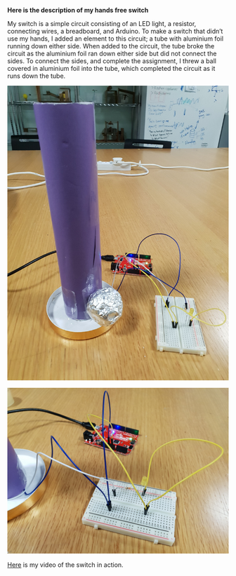 **Here is the description of my hands free switch**

My switch is a simple circuit consisting of an LED light, a resistor, connecting wires, a breadboard, and Arduino. To make a switch that didn’t use my hands, I added an element to this circuit; a tube with aluminium foil running down either side. When added to the circuit, the tube broke the circuit as the aluminium foil ran down either side but did not connect the sides. To connect the sides, and complete the assignment, I threw a ball covered in aluminium foil into the tube, which completed the circuit as it runs down the tube.

![](20200203_212849.jpg)

![](20200203_213153.jpg)

[Here](https://vimeo.com/389163452) is my video of the switch in action.
